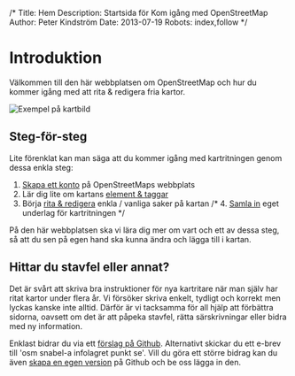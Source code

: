 /*
Title: Hem
Description: Startsida för Kom igång med OpenStreetMap
Author: Peter Kindström
Date: 2013-07-19
Robots: index,follow
*/

# Introduktion
Välkommen till den här webbplatsen om OpenStreetMap och hur du kommer igång med att rita & redigera fria kartor.

![Exempel på kartbild](content/kartbild.png "Exempel på kartbild")

## Steg-för-steg
Lite förenklat kan man säga att du kommer igång med kartritningen genom dessa enkla steg:

1. [Skapa ett konto](1.konto) på OpenStreetMaps webbplats
2. Lär dig lite om kartans [element & taggar](2.taggar)
3. Börja [rita & redigera](3.redigera) enkla / vanliga saker på kartan
/* 4. [Samla in](4.samla) eget underlag för kartritningen */

På den här webbplatsen ska vi lära dig mer om vart och ett av dessa steg, så att du sen på egen hand ska kunna ändra och lägga till i kartan.


## Hittar du stavfel eller annat?
Det är svårt att skriva bra instruktioner för nya kartritare när man själv har ritat kartor under flera år. Vi försöker skriva enkelt, tydligt och korrekt men lyckas kanske inte alltid. Därför är vi tacksamma för all hjälp att förbättra sidorna, oavsett om det är att påpeka stavfel, rätta särskrivningar eller bidra med ny information.

Enklast bidrar du via ett [förslag på Github](https://github.com/mekanoid/OSMstart/issues). Alternativt skickar du ett e-brev till 'osm snabel-a infolagret punkt se'. Vill du göra ett större bidrag kan du även [skapa en egen version](https://github.com/mekanoid/OSMstart/fork) på Github och be oss lägga in den.

